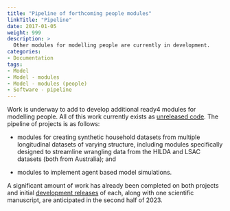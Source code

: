 ```yaml
---
title: "Pipeline of forthcoming people modules"
linkTitle: "Pipeline"
date: 2017-01-05
weight: 999
description: >
  Other modules for modelling people are currently in development.
categories: 
- Documentation
tags: 
- Model
- Model - modules
- Model - modules (people)
- Software - pipeline
---
```


Work is underway to add to develop additional ready4 modules for modelling people. All of this work currently exists as [unreleased code](/docs/getting-started/software/status/unreleased/). The pipeline of projects is as follows:

- modules for creating synthetic household datasets from multiple longitudinal datasets of varying structure, including modules specifically designed to streamline wrangling data from the HILDA and LSAC datasets (both from Australia); and

- modules to implement agent based model simulations.

A significant amount of work has already been completed on both projects and initial [development releases](/docs/getting-started/software/status/development-releases/) of each, along with one scientific manuscript, are anticipated in the second half of 2023.
